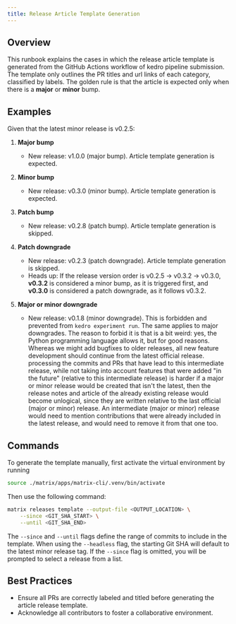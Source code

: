 ```yaml
---
title: Release Article Template Generation
---
```


## Overview

This runbook explains the cases in which the release article template is generated from the GitHub Actions workflow of kedro pipeline submission. The template only outlines the PR titles and url links of each category, classified by labels. The golden rule is that the article is expected only when there is a **major** or **minor** bump.

## Examples
Given that the latest minor release is v0.2.5:

1. **Major bump**  
    - New release: v1.0.0 (major bump). Article template generation is expected.
    
2. **Minor bump**  
    - New release: v0.3.0 (minor bump). Article template generation is expected.
    
3. **Patch bump**  
    - New release: v0.2.8 (patch bump). Article template generation is skipped.
    
4. **Patch downgrade**  
    - New release: v0.2.3 (patch downgrade). Article template generation is skipped.  
    - Heads up: If the release version order is v0.2.5 → v0.3.2 → v0.3.0, **v0.3.2** is considered a minor bump, as it is triggered first, and **v0.3.0** is considered a patch downgrade, as it follows v0.3.2.
    
5. **Major or minor downgrade**  
    - New release: v0.1.8 (minor downgrade). This is forbidden and prevented from `kedro experiment run`. The same applies to major downgrades.
The reason to forbid it is that is a bit weird: yes, the Python programming language allows it, but for good reasons. Whereas we might add bugfixes to older releases, all new feature development should continue from the latest official release. processing the commits and PRs that have lead to this intermediate release, while not taking into account features that were added "in the future" (relative to this intermediate release) is harder if a major or minor release would be created that isn't the latest, then the release notes and article of the already existing release would become unlogical, since they are written relative to the last official (major or minor) release. An intermediate (major or minor) release would need to mention contributions that were already included in the latest release, and would need to remove it from that one too.

## Commands

To generate the template manually, first activate the virtual environment by running 

```bash
source ./matrix/apps/matrix-cli/.venv/bin/activate
```

Then use the following command:

```bash
matrix releases template --output-file <OUTPUT_LOCATION> \
    --since <GIT_SHA_START> \
    --until <GIT_SHA_END> 
```

The `--since` and `--until` flags define the range of commits to include in the template. When using the `--headless` flag, the starting Git SHA will default to the latest minor release tag. If the `--since` flag is omitted, you will be prompted to select a release from a list.

## Best Practices

- Ensure all PRs are correctly labeled and titled before generating the article release template.
- Acknowledge all contributors to foster a collaborative environment.